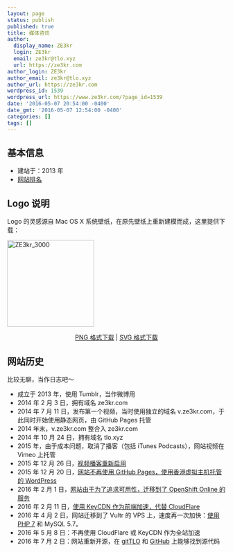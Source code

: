 ```yaml
---
layout: page
status: publish
published: true
title: 媒体资讯
author:
  display_name: ZE3kr
  login: ZE3kr
  email: ze3kr@tlo.xyz
  url: https://ze3kr.com
author_login: ZE3kr
author_email: ze3kr@tlo.xyz
author_url: https://ze3kr.com
wordpress_id: 1539
wordpress_url: https://www.ze3kr.com/?page_id=1539
date: '2016-05-07 20:54:00 -0400'
date_gmt: '2016-05-07 12:54:00 -0400'
categories: []
tags: []
---
```

<h2>基本信息</h2>
<ul>
<li>建站于：2013 年</li>
<li><a href="http://www.alexa.com/siteinfo/ze3kr.com" target="_blank">网站排名</a></li>
</ul>
<h2>Logo 说明</h2>
<p>Logo 的灵感源自 Mac OS X 系统壁纸，在原先壁纸上重新建模而成，这里提供下载：</p>
<p><img class="aligncenter size-thumbnail wp-image-1432" src="https://s3.tlo.link/sites/2/20160325182529/ZE3kr_3000-200x200.png" alt="ZE3kr_3000" width="200" height="200" /></p>
<p style="text-align: center;"><a href="https://s3.tlo.link/sites/2/20160325182529/ZE3kr_3000.png" target="_blank">PNG 格式下载</a> | <a href="https://s3.tlo.link/my-uploads/ZE3kr.svg" target="_blank">SVG 格式下载</a></p>
<h2>网站历史</h2>
<p>比较无聊，当作日志吧～</p>
<ul>
<li>成立于 2013 年，使用 Tumblr，当作微博用</li>
<li>2014 年 2 月 3 日，拥有域名 ze3kr.com</li>
<li>2014 年 7 月 11 日，发布第一个视频，当时使用独立的域名 v.ze3kr.com，于此同时开始使用静态网页，由 GitHub Pages 托管</li>
<li>2014 年末，v.ze3kr.com 整合入 ze3kr.com</li>
<li>2014 年 10 月 24 日，拥有域名 tlo.xyz</li>
<li>2015 年，由于成本问题，取消了播客（包括 iTunes Podcasts），网站视频在 Vimeo 上托管</li>
<li>2015 年 12 月 26 日，<a href="https://ze3kr.com/2015/12/podcast-2/">视频播客重新启用</a></li>
<li>2015 年 12 月 20 日，<a href="https://ze3kr.com/2015/12/site-update/">网站不再使用 GitHub Pages，使用香港虚拟主机托管的 WordPress</a></li>
<li>2016 年 2 月 1 日，<a href="https://ze3kr.com/2015/08/github-sync-to-gitcafe/">网站由于为了追求可用性，迁移到了 OpenShift Online 的服务</a></li>
<li>2016 年 2 月 11 日，<a href="https://ze3kr.com/2016/02/this-site-uses-keycdn-as-a-front-end-to-speed-up-instead-of-cloudflare/">使用 KeyCDN 作为前端加速，代替 CloudFlare</a></li>
<li>2016 年 4 月 2 日，网站迁移到了 Vultr 的 VPS 上，速度再一次加快：<a href="https://ze3kr.com/2016/04/%e6%9c%ac%e7%ab%99%e4%bd%bf%e7%94%a8php7-0/">使用 PHP 7</a> 和 MySQL 5.7。</li>
<li>2016 年 5 月 8 日：不再使用 CloudFlare 或 KeyCDN 作为全站加速</li>
<li>2016 年 7 月 2 日：网站重新开源，在 <a href="https://git.tlo.xyz/ZE3kr/ZE3kr.com" target="_blank">gitTLO</a> 和 <a href="https://github.com/ZE3kr/ZE3kr.com" target="_blank">GitHub</a> 上能够找到源代码</li>
</ul>
